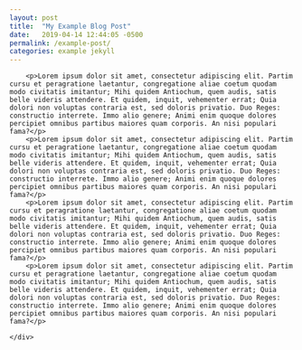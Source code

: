 ```yaml
---
layout: post
title:  "My Example Blog Post"
date:   2019-04-14 12:44:05 -0500
permalink: /example-post/
categories: example jekyll 
---
```



<div class="article">
        
        <p>Lorem ipsum dolor sit amet, consectetur adipiscing elit. Partim cursu et peragratione laetantur, congregatione aliae coetum quodam modo civitatis imitantur; Mihi quidem Antiochum, quem audis, satis belle videris attendere. Et quidem, inquit, vehementer errat; Quia dolori non voluptas contraria est, sed doloris privatio. Duo Reges: constructio interrete. Immo alio genere; Animi enim quoque dolores percipiet omnibus partibus maiores quam corporis. An nisi populari fama?</p>
        <p>Lorem ipsum dolor sit amet, consectetur adipiscing elit. Partim cursu et peragratione laetantur, congregatione aliae coetum quodam modo civitatis imitantur; Mihi quidem Antiochum, quem audis, satis belle videris attendere. Et quidem, inquit, vehementer errat; Quia dolori non voluptas contraria est, sed doloris privatio. Duo Reges: constructio interrete. Immo alio genere; Animi enim quoque dolores percipiet omnibus partibus maiores quam corporis. An nisi populari fama?</p>
        <p>Lorem ipsum dolor sit amet, consectetur adipiscing elit. Partim cursu et peragratione laetantur, congregatione aliae coetum quodam modo civitatis imitantur; Mihi quidem Antiochum, quem audis, satis belle videris attendere. Et quidem, inquit, vehementer errat; Quia dolori non voluptas contraria est, sed doloris privatio. Duo Reges: constructio interrete. Immo alio genere; Animi enim quoque dolores percipiet omnibus partibus maiores quam corporis. An nisi populari fama?</p>
        <p>Lorem ipsum dolor sit amet, consectetur adipiscing elit. Partim cursu et peragratione laetantur, congregatione aliae coetum quodam modo civitatis imitantur; Mihi quidem Antiochum, quem audis, satis belle videris attendere. Et quidem, inquit, vehementer errat; Quia dolori non voluptas contraria est, sed doloris privatio. Duo Reges: constructio interrete. Immo alio genere; Animi enim quoque dolores percipiet omnibus partibus maiores quam corporis. An nisi populari fama?</p>
            
    </div>